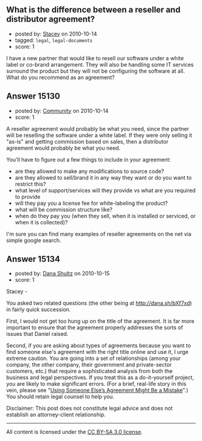 ## What is the difference between a reseller and distributor agreement?

- posted by: [Stacey](https://stackexchange.com/users/-1/9534-stacey) on 2010-10-14
- tagged: `legal`, `legal-documents`
- score: 1

I have a new partner that would like to resell our software under a white label or co-brand arrangement. They will also be handling some IT services surround the product but they will not be configuring the software at all. What do you recommend as an agreement?


## Answer 15130

- posted by: [Community](https://stackexchange.com/users/-1/-1-community) on 2010-10-14
- score: 1

A reseller agreement would probably be what you need, since the partner will be reselling the software under a white label. If they were only selling it "as-is" and getting commission based on sales, then a distributor agreement would probably be what you need.

You'll have to figure out a few things to include in your agreement:
- are they allowed to make any modifications to source code?
- are they allowed to sell/brand it in any way they want or do you want to restrict this?
- what level of support/services will they provide vs what are you required to provide
- will they pay you a license fee for white-labeling the product?
- what will be commission structure like?
- when do they pay you (when they sell, when it is installed or serviced, or when it is collected)?

I'm sure you can find many examples of reseller agreements on the net via simple google search.


## Answer 15134

- posted by: [Dana Shultz](https://stackexchange.com/users/-1/1841-dana-shultz) on 2010-10-15
- score: 1

<p>Stacey -</p>

<p>You asked two related questions (the other being at <a href="http://dana.sh/bXf7xd" rel="nofollow">http://dana.sh/bXf7xd</a>) in fairly quick succession.</p>

<p>First, I would not get too hung up on the title of the agreement. It is far more important to ensure that the agreement properly addresses the sorts of issues that Daniel raised.</p>

<p>Second, if you are asking about types of agreements because you want to find someone else's agreement with the right title online and use it, I urge extreme caution. You are going into a set of relationships (among your company, the other company, their government and private-sector customers, etc.) that require a sophisticated analysis from both the business and legal perspectives. If you treat this as a do-it-yourself project, you are likely to make significant errors. (For a brief, real-life story in this vein, please see "<a href="http://dana.sh/aUeryT" rel="nofollow">Using Someone Else’s Agreement Might Be a Mistake</a>".) You should retain legal counsel to help you.</p>

<p>Disclaimer: This post does not constitute legal advice and does not establish an attorney-client relationship.</p>




---

All content is licensed under the [CC BY-SA 3.0 license](https://creativecommons.org/licenses/by-sa/3.0/).
